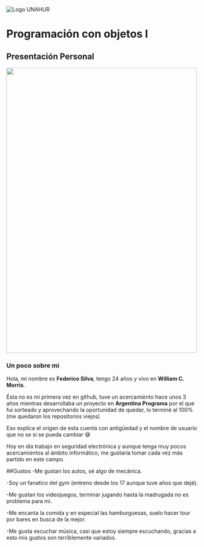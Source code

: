 ![Logo UNAHUR](./UNAHUR.png)

# Programación con objetos I
## Presentación Personal

<img src="https://github.com/user-attachments/assets/c81c931a-45b5-4b54-9e40-3e45cd7467b3" width="500" height="750" align="center">

### Un poco sobre mi
Hola, mi nombre es **Federico Silva**, tengo 24 años y vivo en **William C. Morris**.


Ésta no es mi primera vez en github, tuve un acercamiento hace unos 3 años mientras desarrollaba un proyecto en **Argentina Programa** por el que fui sorteado y aprovechando la oportunidad de quedar, lo terminé al 100% (me quedaron los repositorios viejos)


Eso explica el origen de esta cuenta con antigüedad y el nombre de usuario que no se si se pueda cambiar 😅


Hoy en dia trabajo en seguridad electrónica y aunque tenga muy pocos acercamientos al ámbito informático, me gustaría tomar cada vez más partido en este campo.

##Gustos
-Me gustan los autos, sé algo de mecánica.

-Soy un fanatico del gym (entreno desde los 17 aunque tuve años que dejé).

-Me gustan los videojuegos, terminar jugando hasta la madrugada no es problema para mí.

-Me encanta la comida y en especial las hamburguesas, suelo hacer tour por bares en busca de la mejor.

-Me gusta escuchar música, casi que estoy siempre escuchando, gracias a esto mis gustos son terriblemente variados.
